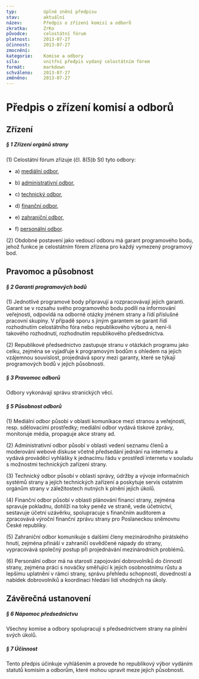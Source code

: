 ```yaml
---
typ:          úplné znění předpisu
stav:         aktuální
název:        Předpis o zřízení komisí a odborů
zkratka:      ZrKo
původce:      celostátní fórum
platnost:     2013-07-27
účinnost:     2013-07-27
zmocnění:     
kategorie:    Komise a odbory
síla:         vnitřní předpis vydaný celostátním fórem
formát:       markdown
schváleno:    2013-07-27
změněno:      2013-07-27
---
```

<!--#  27.07.2013 22:04 ![image alt text](image_0.png)[ ](http://www.pirati.cz/rules/zrko?rev=1374955450&do=diff)[rules:zrko](http://www.pirati.cz/rules/zrko?rev=1374955450) – [§7 Účinnost] Helca-->

# Předpis o zřízení komisí a odborů

## Zřízení

##### § 1 Zřízení orgánů strany

(1) Celostátní fórum zřizuje (čl. 8(5)b St) tyto odbory:

* a) [mediální odbor](http://www.pirati.cz/mo/start),

* b) [administrativní odbor](http://www.pirati.cz/ao/start),

* c) [technický odbor](http://www.pirati.cz/to/start),

* d) [finanční odbor](http://www.pirati.cz/fo/start),

* e) [zahraniční odbor](http://www.pirati.cz/zo/start),

* f) [personální odbor](http://www.pirati.cz/po/start).

(2) Obdobné postavení jako vedoucí odboru má garant programového bodu, jehož funkce je celostátním fórem zřízena pro každý vymezený programový bod.

## Pravomoc a působnost

##### § 2 Garanti programových bodů

(1) Jednotlivé programové body připravují a rozpracovávají jejich garanti. Garant se v rozsahu svého programového bodu podílí na informování veřejnosti, odpovídá na odborné otázky jménem strany a řídí příslušné pracovní skupiny. V případě sporu s jiným garantem se garant řídí rozhodnutím celostátního fóra nebo republikového výboru a, není-li takového rozhodnutí, rozhodnutím republikového předsednictva.

(2) Republikové předsednictvo zastupuje stranu v otázkách programu jako celku, zejména se vyjadřuje k programovým bodům s ohledem na jejich vzájemnou souvislost, projednává spory mezi garanty, které se týkají programových bodů v jejich působnosti.

##### § 3 Pravomoc odborů

Odbory vykonávají správu stranických věcí.

##### § 5 Působnost odborů

(1) Mediální odbor působí v oblasti komunikace mezi stranou a veřejností, resp. sdělovacími prostředky; mediální odbor vydává tiskové zprávy, monitoruje média, propaguje akce strany ad.

(2) Administrativní odbor působí v oblasti vedení seznamu členů a moderování webové diskuse včetně předsedání jednání na internetu a vydává prováděcí vyhlášky k jednacímu řádu v prostředí internetu v souladu s možnostmi technických zařízení strany.

(3) Technický odbor působí v oblasti správy, údržby a vývoje informačních systémů strany a jejích technických zařízení a poskytuje servis ostatním orgánům strany v záležitostech nutných k plnění jejich úkolů.

(4) Finanční odbor působí v oblasti plánování financí strany, zejména spravuje pokladnu, dohlíží na toky peněz ve straně, vede účetnictví, sestavuje účetní uzávěrku, spolupracuje s finančním auditorem a zpracovává výroční finanční zprávu strany pro Poslaneckou sněmovnu České republiky.

(5) Zahraniční odbor komunikuje s dalšími členy mezinárodního pirátského hnutí, zejména přináší v zahraničí osvědčené nápady do strany, vypracovává společný postup při projednávání mezinárodních problémů.

(6) Personální odbor má na starosti zapojování dobrovolníků do činností strany, zejména práci s nováčky směřující k jejich osobnostnímu růstu a lepšímu uplatnění v rámci strany, správu přehledu schopností, dovedností a nabídek dobrovolníků a koordinaci hledání lidí vhodných na úkoly.

## Závěrečná ustanovení

##### § 6 Nápomoc předsednictvu

Všechny komise a odbory spolupracují s předsednictvem strany na plnění svých úkolů.

##### § 7 Účinnost

Tento předpis účinkuje vyhlášením a provede ho republikový výbor vydáním statutů komisím a odborům, které mohou upravit meze jejich působnosti.

